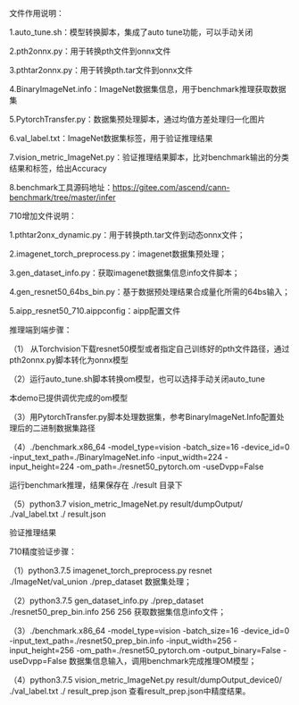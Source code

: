文件作用说明：

1.auto_tune.sh：模型转换脚本，集成了auto tune功能，可以手动关闭

2.pth2onnx.py：用于转换pth文件到onnx文件

3.pthtar2onnx.py：用于转换pth.tar文件到onnx文件

4.BinaryImageNet.info：ImageNet数据集信息，用于benchmark推理获取数据集

5.PytorchTransfer.py：数据集预处理脚本，通过均值方差处理归一化图片

6.val_label.txt：ImageNet数据集标签，用于验证推理结果

7.vision_metric_ImageNet.py：验证推理结果脚本，比对benchmark输出的分类结果和标签，给出Accuracy

8.benchmark工具源码地址：https://gitee.com/ascend/cann-benchmark/tree/master/infer

710增加文件说明：

1.pthtar2onx_dynamic.py：用于转换pth.tar文件到动态onnx文件；

2.imagenet_torch_preprocess.py：imagenet数据集预处理；

3.gen_dataset_info.py：获取imagenet数据集信息info文件脚本；

4.gen_resnet50_64bs_bin.py：基于数据预处理结果合成量化所需的64bs输入；

5.aipp_resnet50_710.aippconfig：aipp配置文件

推理端到端步骤：

（1） 从Torchvision下载resnet50模型或者指定自己训练好的pth文件路径，通过pth2onnx.py脚本转化为onnx模型



（2）运行auto_tune.sh脚本转换om模型，也可以选择手动关闭auto_tune

本demo已提供调优完成的om模型



（3）用PytorchTransfer.py脚本处理数据集，参考BinaryImageNet.Info配置处理后的二进制数据集路径



（4）./benchmark.x86_64 -model_type=vision -batch_size=16 -device_id=0 -input_text_path=./BinaryImageNet.info -input_width=224 -input_height=224 -om_path=./resnet50_pytorch.om -useDvpp=False

运行benchmark推理，结果保存在 ./result 目录下



（5）python3.7 vision_metric_ImageNet.py result/dumpOutput/ ./val_label.txt ./ result.json

验证推理结果

710精度验证步骤：

（1）python3.7.5 imagenet_torch_preprocess.py resnet ./ImageNet/val_union ./prep_dataset
数据集处理；

（2）python3.7.5 gen_dataset_info.py ./prep_dataset ./resnet50_prep_bin.info 256 256
获取数据集信息info文件；

（3）./benchmark.x86_64 -model_type=vision -batch_size=16 -device_id=0 -input_text_path=./resnet50_prep_bin.info -input_width=256 -input_height=256 -om_path=./resnet50_pytorch.om -output_binary=False -useDvpp=False
数据集信息输入，调用benchmark完成推理OM模型；

（4）python3.7.5 vision_metric_ImageNet.py result/dumpOutput_device0/ ./val_label.txt ./ result_prep.json
查看result_prep.json中精度结果。


